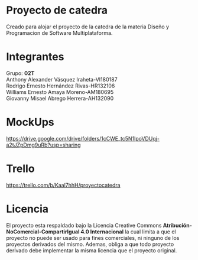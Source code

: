 # Proyecto de catedra
Creado para alojar el proyecto de la catedra de la materia Diseño y Programacion de Software Multiplataforma.
# Integrantes
Grupo: **02T**  
Anthony Alexander Vásquez Iraheta-VI180187  
Rodrigo Ernesto Hernández Rivas-HR132106  
Williams Ernesto Amaya Moreno-AM180695  
Giovanny Misael Abrego Herrera-AH132090  
# MockUps
https://drive.google.com/drive/folders/1cCWE_tc5N1lpoVDUqj-a2tJZpDmg9uRb?usp=sharing
# Trello
https://trello.com/b/Kaal7hhH/proyectocatedra
# Licencia
El proyecto esta respaldado bajo la Licencia Creative Commons **Atribución-NoComercial-CompartirIgual 4.0 Internacional** la cual limita a que el proyecto no puede ser usado para fines comerciales, ni ninguno de los proyectos derivados del mismo. Ademas, obliga a que todo proyecto derivado debe implementar la misma licencia que el proyecto original.
